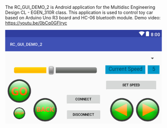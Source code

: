 The RC_GUI_DEMO_2 is Android application for the Multidisc Engineering Design CL - EGEN_310R class.
This application is used to control toy car based on Arduino Uno R3 board and HC-06 bluetooth module.
Demo video: https://youtu.be/0bCq0GFIryc

![alt text](https://github.com/QuaziBit/RC-Car/blob/master/RC_GUI_APP.jpg)